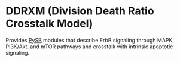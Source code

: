 DDRXM (Division Death Ratio Crosstalk Model)
============================================

Provides [PySB](http://pysb.org/) modules that describe ErbB signaling through MAPK, PI3K/Akt, and mTOR pathways and crosstalk with intrinsic apoptotic signaling.
